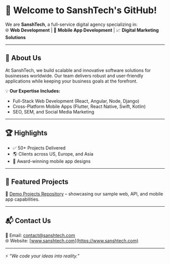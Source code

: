 
# 👋 Welcome to SanshTech's GitHub!

We are **SanshTech**, a full-service digital agency specializing in:  
🌐 **Web Development** | 📱 **Mobile App Development** | 📈 **Digital Marketing Solutions**

---

## 🚀 About Us
At SanshTech, we build scalable and innovative software solutions for businesses worldwide. Our team delivers robust and user-friendly applications while keeping your business goals at the forefront.

💡 **Our Expertise Includes:**
- Full-Stack Web Development (React, Angular, Node, Django)
- Cross-Platform Mobile Apps (Flutter, React Native, Swift, Kotlin)
- SEO, SEM, and Social Media Marketing

---

## 🏆 Highlights
- ✅ 50+ Projects Delivered
- 🌎 Clients across US, Europe, and Asia
- 🥇 Award-winning mobile app designs

---

## 📂 Featured Projects
📌 [Demo Projects Repository](https://github.com/sanshtech-demo/demo-projects) – showcasing our sample web, API, and mobile app capabilities.

---

## 📬 Contact Us
📧 Email: [contact@sanshtech.com](mailto:contact@sanshtech.com)  
🌐 Website: [www.sanshtech.com](https://www.sanshtech.com)

---

⚡ *“We code your ideas into reality.”*
